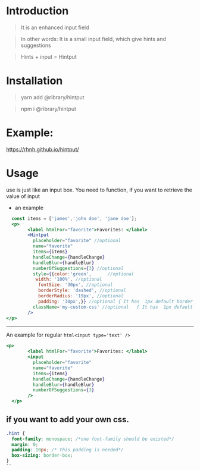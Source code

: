 # Introduction
> It is an enhanced input field

> In other words: It is a small input field, which give hints and suggestions

> Hints + input  = Hintput


# Installation
> yarn add @ribrary/hintput

> npm i  @ribrary/hintput

# Example:
https://rhnh.github.io/hintput/

# Usage
use is just like an input box.
You need to function, if you want to retrieve the value of input
- an example
```jsx
  const items = ['james','john doe', 'jane doe'];
  <p>
        <label htmlFor="favorite">Favorites: </label>
        <Hintput
          placeholder="favorite" //optional
          name="favorite"
          items={items}
          handleChange={handleChange}
          handleBlur={handleBlur}
          numberOfSuggestions={3} //optional
          style={{color:'green',      //optional
           width: '100%', //optional
            fontSize: '30px', //optional
            borderStyle: 'dashed', //optional
            borderRadius: '19px', //optional
            padding: '30px',}} //optional { It has  1px default border }
          className='my-custom-css' //optional   { It has  1px default border }
        />
</p>
```
----------------------------
An example for regular ```html<input type='text' />```
```jsx
<p>
        <label htmlFor="favorite">Favorites: </label>
        <input
          placeholder="favorite"
          name="favorite"
          items={items}
          handleChange={handleChange}
          handleBlur={handleBlur}
          numberOfSuggestions={3}
        />
  </p>
```

## if you want to add your own css.
```css
.hint {
  font-family: monospace; /*one font-family should be existed*/
  margin: 0;
  padding: 10px; /* this padding is needed*/
  box-sizing: border-box;
}
``